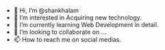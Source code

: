 - 👋 Hi, I’m @shankhalam
- 👀 I’m interested in Acquiring new technology.
- 🌱 I’m currently learning Web Development in detail.
- 💞️ I’m looking to collaborate on ...
- 📫 How to reach me on social medias.

<!---
shankhalam/shankhalam is a ✨ special ✨ repository because its `README.md` (this file) appears on your GitHub profile.
You can click the Preview link to take a look at your changes.
--->
